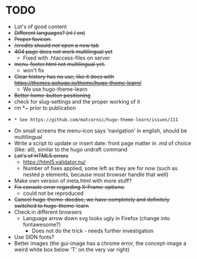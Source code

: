 # TODO

* Lot's of good content
* ~~Different languages? (nl / en)~~
* ~~Proper favicon.~~
* ~~/credits should not open a new tab~~
* ~~404 page does not work multilingual yet~~
  * Fixed with .htaccess-files on server
* ~~menu-footer.html not multilingual yet.~~
  * won't fix
* ~~Clear history has no use, like it does with https://themes.gohugo.io/theme/hugo-theme-learn/~~
  * We use hugo-theme-learn
* ~~Better home-button positioning~~
* check for slug-settings and the proper working of it
* rm *~ prior to publication
* ~~~Dynamic line under links is missing - issue seems to be in theme-[red,blue,green,spin]css~~~
  * See https://github.com/matcornic/hugo-theme-learn/issues/111
* On small screens the menu-icon says 'navigation' in english, should be multilingual
* Write a script to update or insert date: front page matter in .md of choice (like: all), similar to the hugo undraft command
* ~~Lot's of HTML5 errors~~
  * https://html5.validator.nu/
  * Number of fixes applied, some left as they are for now (such as nested p elements, because most browser handle that well)
* Make own version of meta.html with more stuff?
* ~~Fix console error regarding X-Frame-options:~~
  * could not be reproduced
* ~~Cancel hugo-theme-docdoc, we have completely and definitely switched to hugo-theme-learn~~
* Check in different browsers
  * Language arrow down svg looks ugly in Firefox (change into fontawesome?)
    * Does not do the trick - needs further investigation
* Use SIDN fonts?
* Better images (the gui-image has a chrome error, the concept-image a weird white box below 'T' on the very var right)
